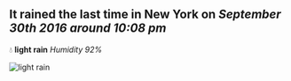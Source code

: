 ## It rained the last time in New York on *September 30th 2016 around 10:08 pm*
💧  **light rain** *Humidity 92%*

![light rain](http://openweathermap.org/img/w/10n.png)
